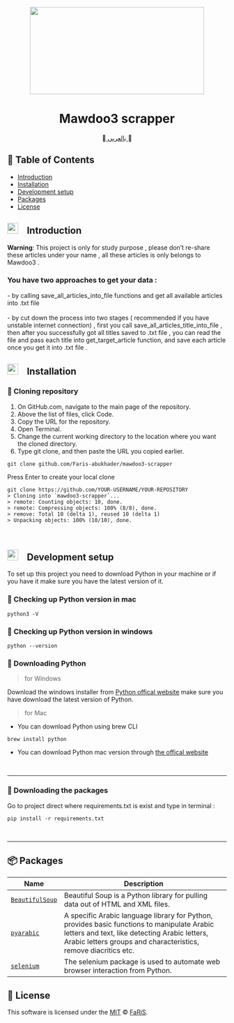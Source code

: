 <p align="center">
<img src="https://user-images.githubusercontent.com/70070951/201959147-de2f0b35-af44-4b29-b6bc-00765c5d37e2.png" width="400" height="200">
</p>

<h1 align="center">Mawdoo3 scrapper</h1>
<p align="center">
📔<a href="https://github.com/Faris-abukhader/mawdoo3-scrapper/blob/master/README_ar.md">  بالعربي </a>📔 
 </p>


## 🚩 Table of Contents

- [Introduction](#--introduction)
- [Installation](#--installation)
- [Development setup](#--development-setup)
- [Packages](#-packages)
- [License](#-license)




## <img src="https://cdn-icons-png.flaticon.com/512/1436/1436664.png" width="25" height="25" style="padding-right:15px">  Introduction 

<p>
<b>Warning</b>: This project is only for study purpose , please don’t re-share these articles under your name , all these articles is only belongs to Mawdoo3 . 
</br>
<h3>You have two approaches to get your data : </h3>
- by calling save_all_articles_into_file functions and get all available articles into .txt file 
</br>
<br/>
- by cut down the process into two stages ( recommended if you have unstable internet connection) , first you call save_all_articles_title_into_file , then after you successfully got all titles saved to .txt file , you can read the file and pass each title into get_target_article function, and save each article once you get it into .txt file .

</p>


## <img src="https://cdn-icons-png.flaticon.com/512/814/814848.png" width="25" height="25" style="padding-right:15px">  Installation 


### 🔘 Cloning repository
1. On GitHub.com, navigate to the main page of the repository.
2. Above the list of files, click  Code.
3. Copy the URL for the repository.
4. Open Terminal.
5. Change the current working directory to the location where you want the cloned directory.
6. Type git clone, and then paste the URL you copied earlier.
```
git clone github.com/Faris-abukhader/mawdoo3-scrapper
```
Press Enter to create your local clone
```
git clone https://github.com/YOUR-USERNAME/YOUR-REPOSITORY
> Cloning into `mawdoo3-scrapper`...
> remote: Counting objects: 10, done.
> remote: Compressing objects: 100% (8/8), done.
> remove: Total 10 (delta 1), reused 10 (delta 1)
> Unpacking objects: 100% (10/10), done.
```
<br/>


## <img src="https://cdn-icons-png.flaticon.com/512/814/814848.png" width="25" height="25" style="padding-right:15px">  Development setup

To set up this project you need to download Python in your machine or if you have it make sure you have the latest version of it.

### 🔘 Checking up Python version in mac
```
python3 -V
```
### 🔘 Checking up Python version in windows
```
python --version
```
### 🔘 Downloading Python

> for Windows  


Download the windows installer from [Python offical website](https://www.python.org/downloads/) make sure you have download the latest version of Python.
<br/>


> for Mac
- You can download Python using brew CLI
```
brew install python
```
- You can download Python mac version through [the offical website](https://www.python.org/downloads/)
<br/>
<hr/>


### 🔘 Downloading the packages

Go to project direct where  requirements.txt is exist and type in terminal :
```
pip install -r requirements.txt 
```

<br/>
<hr/>

## 📦 Packages

| Name | Description |
| --- | --- |
| [`BeautifulSoup`](https://www.crummy.com/software/BeautifulSoup/bs4/doc/) | Beautiful Soup is a Python library for pulling data out of HTML and XML files. |
| [`pyarabic`](https://pypi.org/project/PyArabic/) | A specific Arabic language library for Python, provides basic functions to manipulate Arabic letters and text, like detecting Arabic letters, Arabic letters groups and characteristics, remove diacritics etc. |
| [`selenium`](https://pypi.org/project/selenium/) |The selenium package is used to automate web browser interaction from Python. |



## 📜 License

This software is licensed under the [MIT](https://github.com/Faris-abukhader/mawdoo3-scrapper/blob/main/license) © [FaRiS](https://github.com/Faris-abukhader).
